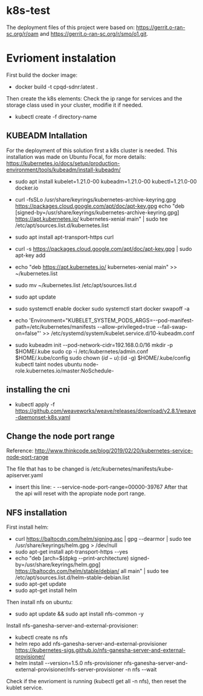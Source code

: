 # k8s-test
The deployment files of this project were based on: https://gerrit.o-ran-sc.org/r/oam and https://gerrit.o-ran-sc.org/r/smo/o1.git.

# Evrioment instalation

First build the docker image:
- docker build -t cpqd-sdnr:latest .

Then create the k8s elements:
Check the ip range for services and the storage class used in your cluster, modifie it if needed.
- kubectl create -f directory-name

KUBEADM Intallation
--------------------- 
For the deployment of this solution first a k8s cluster is needed.
This installation was made on Ubuntu Focal, for more details: https://kubernetes.io/docs/setup/production-environment/tools/kubeadm/install-kubeadm/

- sudo apt install kubelet=1.21.0-00 kubeadm=1.21.0-00 kubectl=1.21.0-00 docker.io

- curl -fsSLo /usr/share/keyrings/kubernetes-archive-keyring.gpg https://packages.cloud.google.com/apt/doc/apt-key.gpg
  echo "deb [signed-by=/usr/share/keyrings/kubernetes-archive-keyring.gpg] https://apt.kubernetes.io/ kubernetes-xenial main" | sudo tee                   /etc/apt/sources.list.d/kubernetes.list

- sudo apt install apt-transport-https curl

- curl -s https://packages.cloud.google.com/apt/doc/apt-key.gpg | sudo apt-key add

- echo "deb https://apt.kubernetes.io/ kubernetes-xenial main" >> ~/kubernetes.list

- sudo mv ~/kubernetes.list /etc/apt/sources.list.d

- sudo apt update

- sudo systemctl enable docker
  sudo systemctl start docker
  swapoff -a

- echo 'Environment="KUBELET_SYSTEM_PODS_ARGS=--pod-manifest-path=/etc/kubernetes/manifests --allow-privileged=true --fail-swap-on=false"' >>                     /etc/systemd/system/kubelet.service.d/10-kubeadm.conf
      
- sudo kubeadm init --pod-network-cidr=192.168.0.0/16
  mkdir -p $HOME/.kube
  sudo cp -i /etc/kubernetes/admin.conf $HOME/.kube/config
  sudo chown $(id -u):$(id -g) $HOME/.kube/config
  kubectl taint nodes ubuntu node-role.kubernetes.io/master:NoSchedule-

installing the cni
--------------------------
- kubectl apply -f https://github.com/weaveworks/weave/releases/download/v2.8.1/weave-daemonset-k8s.yaml

Change the node port range
---------------------------
Reference: http://www.thinkcode.se/blog/2019/02/20/kubernetes-service-node-port-range

The file that has to be changed is /etc/kubernetes/manifests/kube-apiserver.yaml
- insert this line: - --service-node-port-range=00000-39767
After that the api will reset with the apropiate node port range.

NFS installation
---------------------------
First install helm:

- curl https://baltocdn.com/helm/signing.asc | gpg --dearmor | sudo tee /usr/share/keyrings/helm.gpg > /dev/null
- sudo apt-get install apt-transport-https --yes
- echo "deb [arch=$(dpkg --print-architecture) signed-by=/usr/share/keyrings/helm.gpg] https://baltocdn.com/helm/stable/debian/ all main" | sudo tee         /etc/apt/sources.list.d/helm-stable-debian.list
- sudo apt-get update
- sudo apt-get install helm

Then install nfs on ubuntu:
- sudo apt update && sudo apt install nfs-common -y

Install nfs-ganesha-server-and-external-provisioner:
- kubectl create ns nfs
- helm repo add nfs-ganesha-server-and-external-provisioner https://kubernetes-sigs.github.io/nfs-ganesha-server-and-external-provisioner/
- helm install --version=1.5.0 nfs-provisioner nfs-ganesha-server-and-external-provisioner/nfs-server-provisioner -n nfs --wait

Check if the envrioment is running (kubectl get all -n nfs), then reset the kublet service.
